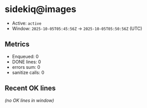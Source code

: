 # sidekiq@images

- Active: `active`
- Window: `2025-10-05T05:45:56Z` → `2025-10-05T05:50:56Z` (UTC)

## Metrics
- Enqueued: 0
- DONE lines: 0
- errors sum: 0
- sanitize calls: 0

## Recent OK lines
_(no OK lines in window)_
